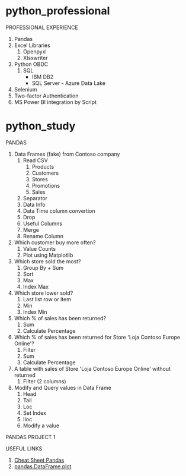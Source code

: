# python_professional

PROFESSIONAL EXPERIENCE
1. Pandas
2. Excel Libraries
   1. Openpyxl
   2. Xlsxwriter
2. Python OBDC
   1. SQL
      - IBM DB2
      - SQL Server - Azure Data Lake
3. Selenium
4. Two-factor Authentication
5. MS Power BI integration by Script

# python_study

PANDAS
1. Data Frames (fake) from Contoso company
   1. Read CSV
      1. Products
      2. Customers
      3. Stores
      4. Promotions
      5. Sales
   2. Separator
   3. Data Info
   4. Data Time column convertion
   5. Drop
   6. Useful Columns
   7. Merge
   8. Rename Column
2. Which customer buy more often?
   1. Value Counts
   2. Plot using Matplotlib
3. Which store sold the most?
   1. Group By + Sum
   2. Sort
   3. Max
   4. Index Max
4. Which store lower sold?
   1. Last list row or item
   2. Min
   3. Index Min
5. Which % of sales has been returned?
   1. Sum
   2. Calculate Percentage
6. Which % of sales has been returned for Store 'Loja Contoso Europe Online'?
   1. Filter
   2. Sum
   3. Calculate Percentage
7. A table with sales of Store 'Loja Contoso Europe Online' without returned
   1. Filter (2 columns)
8. Modify and Query values in Data Frame
   1. Head
   2. Tail
   3. Loc
   4. Set Index
   5. Iloc
   6. Modify a value

PANDAS PROJECT 1

USEFUL LINKS
1. [Cheat Sheet Pandas](https://github.com/pandas-dev/pandas/blob/main/doc/cheatsheet/Pandas_Cheat_Sheet.pdf)
2. [pandas.DataFrame.plot](https://pandas.pydata.org/docs/reference/api/pandas.DataFrame.plot.html)
